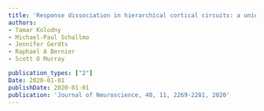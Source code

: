 ```yaml
---
title: 'Response dissociation in hierarchical cortical circuits: a unique feature of autism spectrum disorder'
authors: 
- Tamar Kolodny
- Michael-Paul Schallmo
- Jennifer Gerdts
- Raphael A Bernier
- Scott O Murray

publication_types: ["2"]
Date: 2020-01-01
publishDate: 2020-01-01
publication: 'Journal of Neuroscience, 40, 11, 2269-2281, 2020'
---
```

